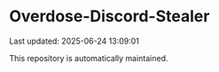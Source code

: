 # Overdose-Discord-Stealer

Last updated: 2025-06-24 13:09:01

This repository is automatically maintained.
